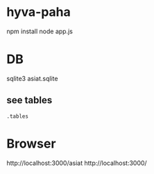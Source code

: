 # hyva-paha
npm install
node app.js

# DB
sqlite3 asiat.sqlite
## see tables
    .tables


# Browser
http://localhost:3000/asiat
http://localhost:3000/